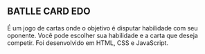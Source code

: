 ## BATLLE CARD EDO

É um jogo de cartas onde o objetivo é disputar habilidade com seu oponente. Você pode escolher sua habilidade e a carta que deseja competir. Foi desenvolvido em HTML, CSS e 
JavaScript.
